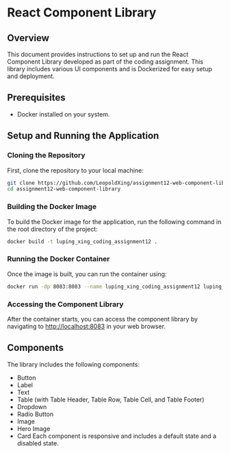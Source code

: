 # React Component Library

## Overview

This document provides instructions to set up and run the React Component Library developed as part of the coding assignment. This library includes various UI components and is Dockerized for easy setup and deployment.

## Prerequisites

- Docker installed on your system.

## Setup and Running the Application

### Cloning the Repository

First, clone the repository to your local machine:

```bash
git clone https://github.com/LeopoldXing/assignment12-web-component-library
cd assignment12-web-component-library
```

### Building the Docker Image

To build the Docker image for the application, run the following command in the root directory of the project:

```bash
docker build -t luping_xing_coding_assignment12 .
```

### Running the Docker Container

Once the image is built, you can run the container using:

```bash
docker run -dp 8083:8083 --name luping_xing_coding_assignment12 luping_xing_coding_assignment12
```

### Accessing the Component Library

After the container starts, you can access the component library by navigating to [http://localhost:8083](http://localhost:8083)
in your web browser.

## Components

The library includes the following components:

- Button
- Label
- Text
- Table (with Table Header, Table Row, Table Cell, and Table Footer)
- Dropdown
- Radio Button
- Image
- Hero Image
- Card
  Each component is responsive and includes a default state and a disabled state.
